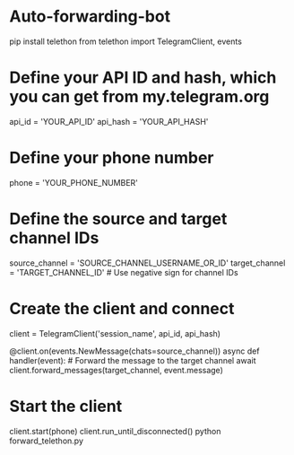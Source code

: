 # Auto-forwarding-bot
pip install telethon
from telethon import TelegramClient, events

# Define your API ID and hash, which you can get from my.telegram.org
api_id = 'YOUR_API_ID'
api_hash = 'YOUR_API_HASH'

# Define your phone number
phone = 'YOUR_PHONE_NUMBER'

# Define the source and target channel IDs
source_channel = 'SOURCE_CHANNEL_USERNAME_OR_ID'
target_channel = 'TARGET_CHANNEL_ID'  # Use negative sign for channel IDs

# Create the client and connect
client = TelegramClient('session_name', api_id, api_hash)

@client.on(events.NewMessage(chats=source_channel))
async def handler(event):
    # Forward the message to the target channel
    await client.forward_messages(target_channel, event.message)

# Start the client
client.start(phone)
client.run_until_disconnected()
python forward_telethon.py
